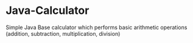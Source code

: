 # Java-Calculator
Simple Java Base calculator which performs basic arithmetic operations (addition, subtraction, multiplication, division)
